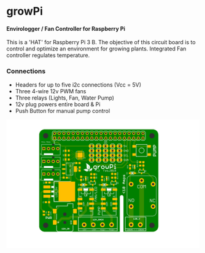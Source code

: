 # **growPi**

#### Envirologger / Fan Controller for Raspberry Pi ####
This is a 'HAT' for Raspberry Pi 3 B.  The objective of this circuit board is to control and optimize an environment for growing plants.  Integrated Fan controller regulates temperature.

### Connections ###
* Headers for up to five i2c connections (Vcc = 5V)
* Three 4-wire 12v PWM fans
* Three relays (Lights, Fan, Water Pump)
* 12v plug powers entire board & Pi
* Push Button for manual pump control

<img src="https://github.com/dross92/growPi/blob/master/Board/boardRendering_v2.png" width="750" title="Board">

